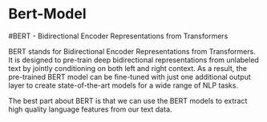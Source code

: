 # Bert-Model
#BERT - Bidirectional Encoder Representations from Transformers

BERT stands for Bidirectional Encoder Representations from Transformers. It is designed to pre-train deep bidirectional representations from unlabeled text by jointly conditioning on both left and right context. As a result, the pre-trained BERT model can be fine-tuned with just one additional output layer to create state-of-the-art models for a wide range of NLP tasks.

The best part about BERT is that we can use the BERT models to extract high quality language features from our text data.
